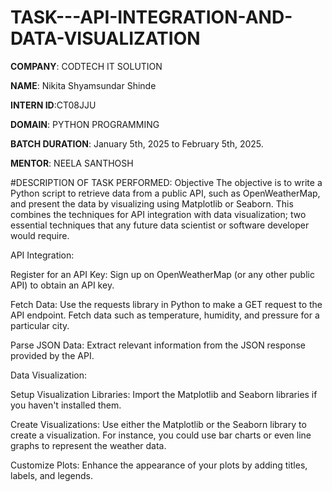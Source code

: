 # TASK---API-INTEGRATION-AND-DATA-VISUALIZATION

**COMPANY**: CODTECH IT SOLUTION

**NAME**: Nikita Shyamsundar Shinde

**INTERN ID**:CT08JJU

**DOMAIN**: PYTHON PROGRAMMING

**BATCH DURATION**: January 5th, 2025 to February 5th, 2025.

**MENTOR**: NEELA SANTHOSH

#DESCRIPTION OF TASK PERFORMED: 
Objective
The objective is to write a Python script to retrieve data from a public API, such as OpenWeatherMap, and present the data by visualizing using Matplotlib or Seaborn. This combines the techniques for API integration with data visualization; two essential techniques that any future data scientist or software developer would require.

API Integration:

Register for an API Key: Sign up on OpenWeatherMap (or any other public API) to obtain an API key.

Fetch Data: Use the requests library in Python to make a GET request to the API endpoint. Fetch data such as temperature, humidity, and pressure for a particular city.

Parse JSON Data: Extract relevant information from the JSON response provided by the API.

Data Visualization:

Setup Visualization Libraries: Import the Matplotlib and Seaborn libraries if you haven't installed them.

Create Visualizations: Use either the Matplotlib or the Seaborn library to create a visualization. For instance, you could use bar charts or even line graphs to represent the weather data.

Customize Plots: Enhance the appearance of your plots by adding titles, labels, and legends.

